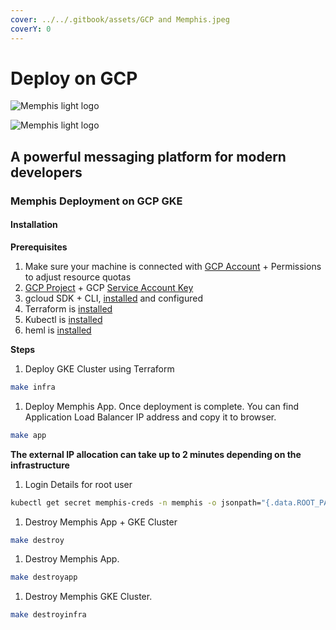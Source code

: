 ```yaml
---
cover: ../../.gitbook/assets/GCP and Memphis.jpeg
coverY: 0
---
```


# Deploy on GCP

![Memphis light logo](https://github.com/memphisdev/memphis-broker/blob/master/logo-white.png?raw=true#gh-dark-mode-only)

![Memphis light logo](https://github.com/memphisdev/memphis-broker/blob/master/logo-black.png?raw=true#gh-light-mode-only)

## A powerful messaging platform for modern developers

### Memphis Deployment on GCP GKE

#### Installation

**Prerequisites**

1. Make sure your machine is connected with [GCP Account](https://console.cloud.google.com/) + Permissions to adjust resource quotas
2. [GCP Project](https://console.cloud.google.com/projectcreate) + GCP [Service Account Key](https://console.cloud.google.com/apis/credentials/serviceaccountkey)
3. gcloud SDK + CLI, [installed](https://cloud.google.com/sdk/docs/quickstarts) and configured
4. Terraform is [installed](https://learn.hashicorp.com/tutorials/terraform/install-cli?in=terraform/aws-get-started)
5. Kubectl is [installed](https://kubernetes.io/docs/tasks/tools/install-kubectl/)
6. heml is [installed](https://helm.sh/docs/intro/install/)

**Steps**

1. Deploy GKE Cluster using Terraform

```bash
make infra
```

1. Deploy Memphis App. Once deployment is complete. You can find Application Load Balancer IP address and copy it to browser.

```bash
make app
```

**The external IP allocation can take up to 2 minutes depending on the infrastructure**

1. Login Details for root user

```bash
kubectl get secret memphis-creds -n memphis -o jsonpath="{.data.ROOT_PASSWORD}" | base64 --decode
```

1. Destroy Memphis App + GKE Cluster

```bash
make destroy
```

1. Destroy Memphis App.

```bash
make destroyapp
```

1. Destroy Memphis GKE Cluster.

```bash
make destroyinfra
```
